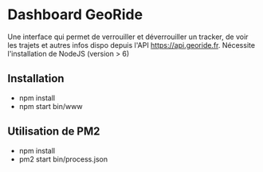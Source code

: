 # Dashboard GeoRide

Une interface qui permet de verrouiller et déverrouiller un tracker, de voir les trajets et autres infos dispo depuis l'API https://api.georide.fr.
Nécessite l'installation de NodeJS (version > 6)

## Installation 

- npm install
- npm start bin/www

## Utilisation de PM2

- npm install
- pm2 start bin/process.json
